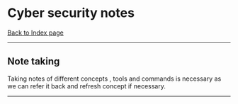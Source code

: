 # Cyber security notes
[Back to Index page](index.md)
- --
## Note taking
Taking notes of different concepts , tools and commands is necessary as we can refer it back and refresh concept if necessary.
- --
